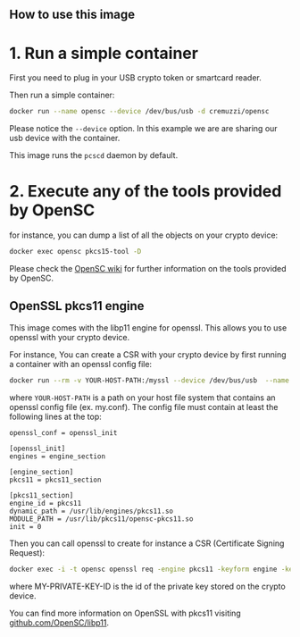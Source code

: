## How to use this image

# 1. Run a simple container

First you need to plug in your USB crypto token or smartcard reader.

Then run a simple container:

```sh
docker run --name opensc --device /dev/bus/usb -d cremuzzi/opensc
```

Please notice the `--device` option. In this example we are are sharing our usb device with the container.

This image runs the `pcscd` daemon by default.

# 2. Execute any of the tools provided by OpenSC

for instance, you can dump a list of all the objects on your crypto device:

```sh
docker exec opensc pkcs15-tool -D
```

Please check the [OpenSC wiki](http://htmlpreview.github.io/?https://github.com/OpenSC/OpenSC/blob/master/doc/tools/tools.html) for further information on the tools provided by OpenSC.

## OpenSSL pkcs11 engine

This image comes with the libp11 engine for openssl. This allows you to use openssl with your crypto device.

For instance, You can create a CSR with your crypto device by first running a container with an openssl config file:

```sh
docker run --rm -v YOUR-HOST-PATH:/myssl --device /dev/bus/usb  --name opensc -d cremuzzi/opensc
```

where `YOUR-HOST-PATH` is a path on your host file system that contains an openssl config file (ex. my.conf). The config file must contain at least the following lines at the top:

```
openssl_conf = openssl_init

[openssl_init]
engines = engine_section

[engine_section]
pkcs11 = pkcs11_section

[pkcs11_section]
engine_id = pkcs11
dynamic_path = /usr/lib/engines/pkcs11.so
MODULE_PATH = /usr/lib/pkcs11/opensc-pkcs11.so
init = 0
```

Then you can call openssl to create for instance a CSR (Certificate Signing Request):

```sh
docker exec -i -t opensc openssl req -engine pkcs11 -keyform engine -key "pkcs11:object=MY-PRIVATE-KEY-ID;type=private;" -new -config /myssl/my.conf -out /myssl/request.csr
```

where MY-PRIVATE-KEY-ID is the id of the private key stored on the crypto device.

You can find more information on OpenSSL with pkcs11 visiting  [github.com/OpenSC/libp11](https://github.com/OpenSC/libp11).

